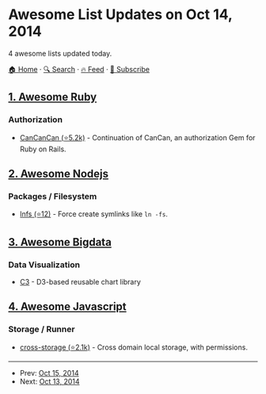 # Awesome List Updates on Oct 14, 2014

4 awesome lists updated today.

[🏠 Home](/README.md) · [🔍 Search](https://test.trackawesomelist.com/search/) · [🔥 Feed](https://test.trackawesomelist.com/rss.xml) · [📮 Subscribe](https://trackawesomelist.us17.list-manage.com/subscribe?u=d2f0117aa829c83a63ec63c2f&id=36a103854c)



## [1. Awesome Ruby](/content/markets/awesome-ruby/README.md)

### Authorization

*   [CanCanCan (⭐5.2k)](https://github.com/CanCanCommunity/cancancan) - Continuation of CanCan, an authorization Gem for Ruby on Rails.

## [2. Awesome Nodejs](/content/sindresorhus/awesome-nodejs/README.md)

### Packages / Filesystem

*   [lnfs (⭐12)](https://github.com/kevva/lnfs) - Force create symlinks like `ln -fs`.

## [3. Awesome Bigdata](/content/newTendermint/awesome-bigdata/README.md)

### Data Visualization

*   [C3](http://c3js.org/) - D3-based reusable chart library

## [4. Awesome Javascript](/content/sorrycc/awesome-javascript/README.md)

### Storage / Runner

*   [cross-storage (⭐2.1k)](https://github.com/zendesk/cross-storage) - Cross domain local storage, with permissions.

---

- Prev: [Oct 15, 2014](/content/2014/10/15/README.md)
- Next: [Oct 13, 2014](/content/2014/10/13/README.md)
